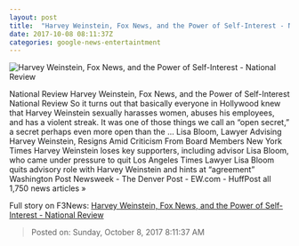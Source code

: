 ```yaml
---
layout: post
title:  "Harvey Weinstein, Fox News, and the Power of Self-Interest - National Review"
date: 2017-10-08 08:11:37Z
categories: google-news-entertaintment
---
```


![Harvey Weinstein, Fox News, and the Power of Self-Interest - National Review](http://c4.nrostatic.com/sites/default/files/uploaded/weinstein-harvey-academy-awards-2012.jpg)

National Review Harvey Weinstein, Fox News, and the Power of Self-Interest National Review So it turns out that basically everyone in Hollywood knew that Harvey Weinstein sexually harasses women, abuses his employees, and has a violent streak. It was one of those things we call an “open secret,” a secret perhaps even more open than the ... Lisa Bloom, Lawyer Advising Harvey Weinstein, Resigns Amid Criticism From Board Members New York Times Harvey Weinstein loses key supporters, including advisor Lisa Bloom, who came under pressure to quit Los Angeles Times Lawyer Lisa Bloom quits advisory role with Harvey Weinstein and hints at “agreement” Washington Post Newsweek - The Denver Post - EW.com - HuffPost all 1,750 news articles »


Full story on F3News: [Harvey Weinstein, Fox News, and the Power of Self-Interest - National Review](http://www.f3nws.com/n/WmBXXB)

> Posted on: Sunday, October 8, 2017 8:11:37 AM
